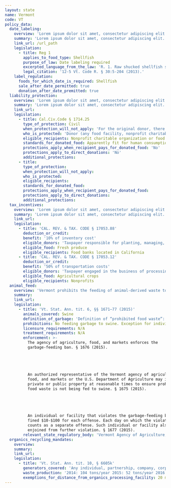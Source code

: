 ```yaml
---
layout: state
name: Vermont
code: VT
policy_data:
  date_labeling:
    overview: 'Lorem ipsum dolor sit amet, consectetur adipiscing elit. Curabitur tellus mi, consequat at laoreet eget, vestibulum nec dolor. Vivamus volutpat quam ac quam bibendum rutrum.'
    summary: 'Lorem ipsum dolor sit amet, consectetur adipiscing elit. Curabitur tellus mi, consequat at laoreet eget, vestibulum nec dolor. Vivamus volutpat quam ac quam bibendum rutrum.'
    link_url: /url_path
    legislation:
      - title: Reg 1
        applies_to_food_type: Shellfish
        purpose_of_law: Date labeling required
        excerpted_language_from_the_law: 'R. 1. Raw shucked shellfish shall be obtained in nonreturnable packages which bear a legible label that identifies the: . . . b. The “sell by” date for packages with a capacity of less than 1.87 L (one-half gallon) or the date shucked for packages with a capacity of 1.87 L (one-half gallon) or more.'
        legal_citation: '12-5 Vt. Code R. § 30:5-204 (2013).'
    label_regulation:
      foods_for_which_date_is_required: Shellfish
      sale_after_date_permitted: true
      donation_after_date_premitted: true
  liability_protection:
    overview: 'Lorem ipsum dolor sit amet, consectetur adipiscing elit. Curabitur tellus mi, consequat at laoreet eget, vestibulum nec dolor. Vivamus volutpat quam ac quam bibendum rutrum.'
    summary: 'Lorem ipsum dolor sit amet, consectetur adipiscing elit. Curabitur tellus mi, consequat at laoreet eget, vestibulum nec dolor. Vivamus volutpat quam ac quam bibendum rutrum.'
    link_url:
    legislation:
      - title: Cal.Civ.Code § 1714.25
        type_of_protection: Civil
        when_protection_will_not_apply: 'For the original donor, there is no protection for negligence or a willful act; for the ultimate distributor, there is no protection for negligence, recklessness, or intentional misconduct.'
        who_is_protected: 'Donor (any food facility, nonprofit charitable organization or food bank) and Distributor (nonprofit/charitable organization or food bank)'
        eligible_recipients: Nonprofit charitable organization or food bank
        standards_for_donated_food: Apparently fit for human consumption. Provides protection regardless of compliance with packaging and labeling laws; food must be fit for human consumption.
        protections_apply_when_recipient_pays_for_donated_food: 'No'
        protections_apply_to_direct_donations: 'No'
        additional_protections:
      - title:
        type_of_protection:
        when_protection_will_not_apply:
        who_is_protected:
        eligible_recipients:
        standards_for_donated_food:
        protections_apply_when_recipient_pays_for_donated_food:
        protections_apply_to_direct_donations:
        additional_protections:
  tax_incentives:
    overview: 'Lorem ipsum dolor sit amet, consectetur adipiscing elit. Curabitur tellus mi, consequat at laoreet eget, vestibulum nec dolor. Vivamus volutpat quam ac quam bibendum rutrum.'
    summary: 'Lorem ipsum dolor sit amet, consectetur adipiscing elit. Curabitur tellus mi, consequat at laoreet eget, vestibulum nec dolor. Vivamus volutpat quam ac quam bibendum rutrum.'
    link_url:
    legislation:
      - title: 'CAL. REV. & TAX. CODE § 17053.88'
        deduction_or_credit:
        benefit: '10% of inventory cost'
        eligible_donors: 'Taxpayer responsible for planting, managing, and harvesting crops'
        eligible_food: Fresh produce
        eligible_recipients: Food banks located in California
      - title: 'CAL. REV. & TAX. CODE § 17053.12'
        deduction_or_credit:
        benefit: '50% of transportation costs'
        eligible_donors: 'Taxpayer engaged in the business of processing, distributing, or selling agricultural products'
        eligible_food: Agricultural crops
        eligible_recipients: Nonprofits
  animal_feed:
    overview: 'Vermont prohibits the feeding of animal-derived waste to swine. Food waste that consists of only processed (that is, pasteurized) dairy products may be fed to swine. Individuals may feed household garbage to their own swine.'
    summary:
    link_url:
    legislation:
      - title: 'Vt. Stat. Ann. tit. 6, §§ 1671–77 (2015)'
        animals_covered: Swine
        definition_of_garbage: 'Definition of “prohibited food waste”: All waste material derived in whole or in part from the meat of any animal (including fish and poultry) or other animal material, other than processed (that is, pasteurized) dairy products, and other refuse of any character whatsoever that has been associated with any such material, resulting from the handling, preparation, cooking, disposal, or consumption of food, except that such term shall not include waste from ordinary household operations which is fed directly to swine raised exclusively for the use in the household of the owner of the swine by members of the household and nonpaying guests and employees. § 1671 (2015).'
        prohibitions: No feeding garbage to swine. Exception for individuals feeding household garbage. § 1672 (2015).
        licensure_requirements: N/A
        treatment_requirements: N/A
        enforcement: >-
          The agency of agriculture, food, and markets enforces the
          garbage-feeding ban. § 1676 (2015).





          An authorized representative of the Vermont agency of agriculture,
          food, and markets or the U.S. Department of Agriculture may investigate
          private or public property at reasonable times to ensure prohibited
          food waste is not being fed to swine. § 1675 (2015).





          An individual or facility that violates the garbage-feeding ban will be
          fined $10-$100 for each offense. Each day on which the violation occurs
          counts as a separate offense. Such individual or facility also may be
          enjoined from further violation. § 1677 (2015).
        relevant_state_regulatory_body: 'Vermont Agency of Agriculture, Food, & Markets (§ 1676 (2015)), <a href="http://agriculture.vermont.gov/">http://agriculture.vermont.gov/</a>.'
  organics_recycling_mandates:
    overview:
    summary:
    link_url:
    legislation:
      - title: 'Vt. Stat. Ann. tit. 10, § 6605k'
        generators_covered: 'Any individual, partnership, company, corporation, association, unincorporated association, joint venture, trust, municipality, the State of Vermont or any agency, department, or subdivision of the State, federal agency, or any other legal or commercial entity.'
        waste_production: '2014: 104 tons/year 2015: 52 tons/year 2016: 26 tons/years 2017: 18 tons/year 2020: Food scraps banned from landfill completely'
        exemptions_for_distance_from_organics_processing_facility: 20 miles
---
```

